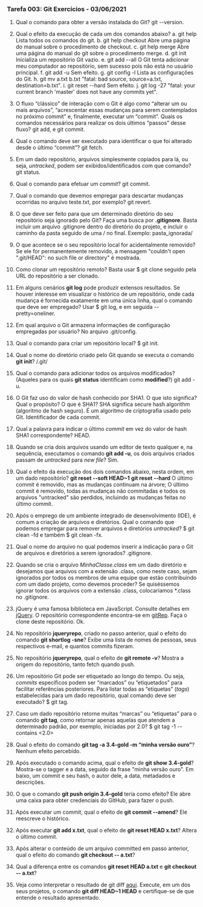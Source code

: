 ﻿### Tarefa 003: Git Exercícios - 03/06/2021﻿
 
 1. Qual o comando para obter a versão instalada do Git?
git --version.

2. Qual o efeito da execução de cada um dos comandos abaixo?
  a. git help
	Lista todos os comandos do git.
  b. git help checkout
	Abre uma página do manual sobre o procedimento de checkout.
  c. git help merge
	Abre uma página do manual do git sobre o procedimento merge.
  d. git init
	Inicializa um repositório Git vazio.
  e. git add --all
	O Git tenta adicionar meu computador ao repositório, sem sucesso pois não está no usuário principal.
  f. git add -u
	Sem efeito.
  g. git config -l
	Lista as configurações do Git.
  h. git mv a.txt b.txt
	"fatal: bad source, source=a.txt, destination=b.txt".
  i. git reset --hard
	Sem efeito.
  j. git log -27
	"fatal: your current branch 'master' does not have any commits yet".

3. O fluxo “clássico” de interação com o Git é algo como “alterar um ou mais arquivos”, “acrescentar essas 
mudanças para serem contemplados no próximo commit” e, finalmente, executar um “commit”. Quais os comandos 
necessários para realizar os dois últimos “passos” desse fluxo?
git add, e git commit.

4. Qual o comando deve ser executado para identificar o que foi alterado desde o último “commit”?
git fetch.

5. Em um dado repositório, arquivos simplesmente copiados para lá, ou seja, _untracked_, podem ser 
exibidos/identificados com que comando?
git status.

6. Qual o comando para efetuar um _commit_?
git commit.

7. Qual o comando que devemos empregar para descartar mudanças ocorridas no arquivo teste.txt, por exemplo?
git revert.

8. O que deve ser feito para que um determinado diretório do seu repositório seja ignorado pelo Git? Faça 
uma busca por **.gitignore**.
Basta incluir um arquivo .gitignore dentro do diretório do projeto, e incluir o caminho da pasta seguido de uma
/ no final. Exemplo: pasta_ignorada/

9. O que acontece se o seu repositório local for acidentalmente removido?
Se ele for permanentemente removido, a mensagem "couldn't open ".git/HEAD": no such file or directory"
é mostrada.

10. Como clonar um repositório remoto?
Basta usar $ git clone seguido pela URL do repositório a ser clonado.

11. Em alguns cenários **git log** pode produzir extensos resultados. Se houver interesse em visualizar o histórico de um repositório, onde cada mudança é fornecida exatamente em uma única linha, qual o comando que deve ser empregado?
Usar $ git log, e em seguida --pretty=oneliner.

12. Em qual arquivo o Git armazena informações de configuração empregadas por usuário?
No arquivo .git/config.

13. Qual o comando para criar um repositório local?
$ git init.

14. Qual o nome do diretório criado pelo Git quando se executa o comando **git init**?
/.git/

15. Qual o comando para adicionar todos os arquivos modificados? (Aqueles para os quais **git status** identificam como **modified**?)
git add -u.

16. O Git faz uso do valor de hash conhecido por SHA1. O que isto significa? Qual o propósito? O que é SHA1?
SHA significa secure hash algorithm (algoritmo de hash seguro). É 
um algoritmo de criptografia usado pelo Git. Identificador de cada 
commit.

17. Qual a palavra para indicar o último _commit_ em vez do valor de hash SHA1 correspondente?
HEAD.

18. Quando se cria dois arquivos usando um editor de texto qualquer e, na sequência, executamos o comando **git add -u**, os dois arquivos criados passam de _untracked_ para _new file_?
Sim.

19. Qual o efeito da execução dos dois comandos abaixo, nesta ordem, em um dado repositório?
**git reset --soft HEAD~1**
**git reset --hard**
O último commit é removido, mas as mudanças continuam na árvore;
O último commit é removido, todas as mudanças não commitadas e todos
os arquivos "untracked" são perdidos, incluindo as mudanças feitas
no último commit.

20. Após o emprego de um ambiente integrado de desenvolvimento (IDE), é comum a criação de arquivos e diretórios. Qual o comando que podemos empregar para remover arquivos e diretórios _untracked_?
$ git clean -fd e também $ git clean -fx.

21. Qual o nome do arquivo no qual podemos inserir a indicação para o Git de arquivos e diretórios a serem ignorados?
.gitignore.

22. Quando se cria o arquivo _MinhaClasse.class_ em um dado diretório e desejamos que arquivos com a extensão .class, como neste caso, sejam ignorados por todos os membros de uma equipe que estão contribuindo com um dado projeto, como devemos proceder?
Se quiséssemos ignorar todos os arquivos com a extensão .class, 
colocaríamos *.class no .gitignore.

23. jQuery é uma famosa biblioteca em JavaScript. Consulte detalhes em [jQuery](http://jquery.com). O repositório correspondente encontra-se em [gitRep](https://github.com/jquery/jquery.git). Faça o clone deste repositório.
Ok.

24. No repositório **jqueryrepo**, criado no passo anterior, qual o efeito do comando
**git shortlog -sne**?
Exibe uma lista de nomes de pessoas, seus respectivos e-mail, e quantos
commits fizeram.

25. No repositório **jqueryrepo**, qual o efeito de **git remote -v**?
Mostra a origem do repositório, tanto fetch quando push.

26. Um repositório Git pode ser etiquetado ao longo do tempo. Ou seja, _commits_ específicos podem ser “marcados” ou “etiquetados” para facilitar referências posteriores. Para listar todas as “etiquetas” (_tags_) estabelecidas para um dado repositório, qual comando deve ser executado?
$ git tag.

27. Caso um dado repositório retorne muitas “marcas” ou “etiquetas” para o comando **git tag**, como retornar apenas aquelas que atendem a determinado padrão, por exemplo, iniciadas por 2.0?
$ git tag -1 --contains <2.0>

28. Qual o efeito do comando **git tag -a 3.4-gold -m “minha versão ouro”**?
Nenhum efeito percebido.

29. Após executado o comando acima, qual o efeito de **git show 3.4-gold**?
Mostra-se o tagger e a data, seguido da frase "minha versão ouro". Em baixo,
um commit e seu hash, o autor dele, a data, metadados e descrições.

30. O que o comando **git push origin 3.4-gold** teria como efeito?
Ele abre uma caixa para obter credenciais do GitHub, para fazer o
push.

31. Após executar um commit, qual o efeito de **git commit --amend**?
Ele reescreve o histórico.

32. Após executar **git add x.txt**, qual o efeito de **git reset HEAD x.txt**?
Altera o último commit.

33. Após alterar o conteúdo de um arquivo committed em passo anterior, qual o efeito do comando **git checkout -- a.txt**?


34. Qual a diferença entre os comandos **git reset HEAD a.txt** e **git checkout -- a.txt**?
35. Veja como interpretar o resultado de git diff [aqui](https://medium.com/therobinkim/how-to-read-a-git-diff-6c87a9dc47c5). Execute, em um dos seus projetos, o comando **git diff HEAD~1 HEAD** e certifique-se de que entende o resultado apresentado.
